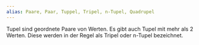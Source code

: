```yaml
---
alias: Paare, Paar, Tuppel, Tripel, n-Tupel, Quadrupel
---
```


Tupel sind geordnete Paare von Werten. Es gibt auch Tupel mit mehr als 2 Werten. Diese werden in der Regel als Tripel oder n-Tupel bezeichnet.